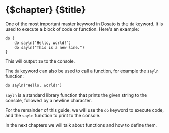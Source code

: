 # {$chapter} {$title}

One of the most important master keyword in Dosato is the `do` keyword. It is used to execute a block of code or function. Here's an example:

```dosato
do {
    do sayln("Hello, world!")
    do sayln("This is a new line.")
}
```

This will output `15` to the console.

The `do` keyword can also be used to call a function, for example the `sayln` function:

```dosato
do sayln("Hello, world!")
```

`sayln` is a standard library function that prints the given string to the console, followed by a newline character.

For the remainder of this guide, we will use the `do` keyword to execute code, and the `sayln` function to print to the console.

In the next chapters we will talk about functions and how to define them.
